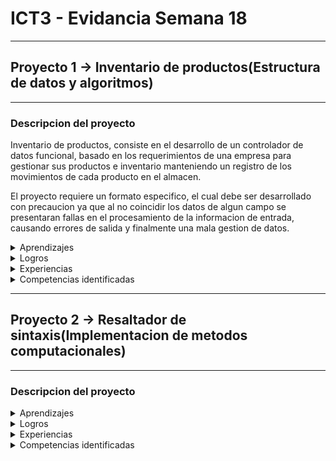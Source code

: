 # ICT3 - Evidancia Semana 18

----------------
## Proyecto 1 -> Inventario de productos(Estructura de datos y algoritmos)
----------------

### **Descripcion del proyecto**

Inventario de productos, consiste en el desarrollo de un controlador de datos funcional, basado en los requerimientos de una empresa para gestionar sus productos e inventario manteniendo un registro de los movimientos de cada producto en el almacen.

El proyecto requiere un formato especifico, el cual debe ser desarrollado con precaucion ya que al no coincidir los datos de algun campo se presentaran fallas en el procesamiento de la informacion de entrada, causando errores de salida y finalmente una mala gestion de datos.

<details>
 <summary>Aprendizajes</summary>
 <p>   
   
   **El siguiente esquema representa las estructuras de datos aprendidas:** 
   
<img src="https://datastructures.in/wp-content/uploads/2021/11/Types-of-DS-1024x464.png">
  
 </p>
</details>

<details>
 <summary>Logros</summary>
 <p>El logro mas satisfactorio alcanzado en la finalizacion de la materia, es la comprehension detallada de la informacion, topicos y temas vistos.</p>
</details>

<details>
 <summary>Experiencias</summary>
 <p>Experiencias relevantes para ser mencionadas, son el uso de este conocimiento para el desarrollo de aplicaciones para fin empresarial.</p>
</details>

<details>
 <summary>Competencias identificadas</summary>
 <p>Como principal desarrollador de este proyecto he podido identificar como competencias un conocimiento conceptual y teorico sobresaliente en cuanto 
  a temas relacionados con estructuras de datos y algoritmos.</p>
</details>

----------------
## Proyecto 2 -> Resaltador de sintaxis(Implementacion de metodos computacionales)
----------------

### **Descripcion del proyecto**

<details>
 <summary>Aprendizajes</summary>
 <p></p>
</details>

<details>
 <summary>Logros</summary>
 <p>.</p>
</details>
 
<details>
 <summary>Experiencias</summary>
 <p></p>
</details>

<details>
 <summary>Competencias identificadas</summary>
 <p></p>
</details>










